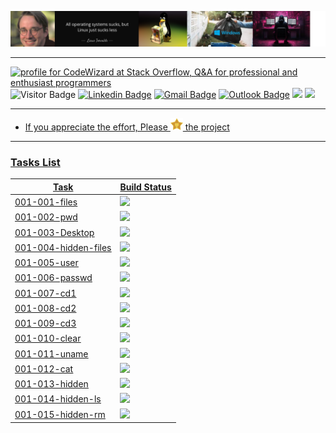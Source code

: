 <!-- header start -->

![](./resources/logo.png)

______________________________________________________________________

<a href="https://stackoverflow.com/users/1755598/codewizard" style="float:right"><img src="https://stackoverflow.com/users/flair/1755598.png" height="50" alt="profile for CodeWizard at Stack Overflow, Q&amp;A for professional and enthusiast programmers" title="profile for CodeWizard at Stack Overflow, Q&amp;A for professional and enthusiast programmers"></a>
![Visitor Badge](https://visitor-badge.laobi.icu/badge?page_id=nirgeier) [![Linkedin Badge](https://img.shields.io/badge/-nirgeier-blue?style=flat&logo=Linkedin&logoColor=white&link=https://www.linkedin.com/in/nirgeier/)](https://www.linkedin.com/in/nirgeier/) [![Gmail Badge](https://img.shields.io/badge/-nirgeier@gmail.com-fcc624?style=flat&logo=Gmail&logoColor=red&link=mailto:nirgeier@gmail.com)](mailto:nirgeier@gmail.com) [![Outlook Badge](https://img.shields.io/badge/-nirg@codewizard.co.il-fcc624?style=flat&logo=microsoftoutlook&logoColor=blue&link=mailto:nirg@codewizard.co.il)](mailto:nirg@codewizard.co.il) <a href=""><img src="https://img.shields.io/github/stars/nirgeier/LinuxProject"></a> <img src="https://img.shields.io/github/forks/nirgeier/LinuxProject"><a href="https://github.com/nirgeier/LinuxProject/graphs/contributors">

<!-- header end -->

______________________________________________________________________
* If you appreciate the effort, Please <img src="/resources/star.png" height="20px"> the project
______________________________________________________________________

### Tasks List

<!-- Tasks List -->
| Task                                               | Build Status                                                                                                                                                                                                   |
| -------------------------------------------------- | -------------------------------------------------------------------------------------------------------------------------------------------------------------------------------------------------------------- |
| [001-001-files](Tasks/001-001-files)               | <a href=https://github.com/nirgeier/LinuxProject/actions/workflows/001-001-files.yaml> <img src="https://github.com/nirgeier/LinuxProject/actions/workflows/001-001-files.yaml/badge.svg">  </a>               |
| [001-002-pwd](Tasks/001-002-pwd)                   | <a href=https://github.com/nirgeier/LinuxProject/actions/workflows/001-002-pwd.yaml> <img src="https://github.com/nirgeier/LinuxProject/actions/workflows/001-002-pwd.yaml/badge.svg">  </a>                   |
| [001-003-Desktop](Tasks/001-003-Desktop)           | <a href=https://github.com/nirgeier/LinuxProject/actions/workflows/001-003-Desktop.yaml> <img src="https://github.com/nirgeier/LinuxProject/actions/workflows/001-003-Desktop.yaml/badge.svg">  </a>           |
| [001-004-hidden-files](Tasks/001-004-hidden-files) | <a href=https://github.com/nirgeier/LinuxProject/actions/workflows/001-004-hidden-files.yaml> <img src="https://github.com/nirgeier/LinuxProject/actions/workflows/001-004-hidden-files.yaml/badge.svg">  </a> |
| [001-005-user](Tasks/001-005-user)                 | <a href=https://github.com/nirgeier/LinuxProject/actions/workflows/001-005-user.yaml> <img src="https://github.com/nirgeier/LinuxProject/actions/workflows/001-005-user.yaml/badge.svg">  </a>                 |
| [001-006-passwd](Tasks/001-006-passwd)             | <a href=https://github.com/nirgeier/LinuxProject/actions/workflows/001-006-passwd.yaml> <img src="https://github.com/nirgeier/LinuxProject/actions/workflows/001-006-passwd.yaml/badge.svg">  </a>             |
| [001-007-cd1](Tasks/001-007-cd1)                   | <a href=https://github.com/nirgeier/LinuxProject/actions/workflows/001-007-cd1.yaml> <img src="https://github.com/nirgeier/LinuxProject/actions/workflows/001-007-cd1.yaml/badge.svg">  </a>                   |
| [001-008-cd2](Tasks/001-008-cd2)                   | <a href=https://github.com/nirgeier/LinuxProject/actions/workflows/001-008-cd2.yaml> <img src="https://github.com/nirgeier/LinuxProject/actions/workflows/001-008-cd2.yaml/badge.svg">  </a>                   |
| [001-009-cd3](Tasks/001-009-cd3)                   | <a href=https://github.com/nirgeier/LinuxProject/actions/workflows/001-009-cd3.yaml> <img src="https://github.com/nirgeier/LinuxProject/actions/workflows/001-009-cd3.yaml/badge.svg">  </a>                   |
| [001-010-clear](Tasks/001-010-clear)               | <a href=https://github.com/nirgeier/LinuxProject/actions/workflows/001-010-clear.yaml> <img src="https://github.com/nirgeier/LinuxProject/actions/workflows/001-010-clear.yaml/badge.svg">  </a>               |
| [001-011-uname](Tasks/001-011-uname)               | <a href=https://github.com/nirgeier/LinuxProject/actions/workflows/001-011-uname.yaml> <img src="https://github.com/nirgeier/LinuxProject/actions/workflows/001-011-uname.yaml/badge.svg">  </a>               |
| [001-012-cat](Tasks/001-012-cat)                   | <a href=https://github.com/nirgeier/LinuxProject/actions/workflows/001-012-cat.yaml> <img src="https://github.com/nirgeier/LinuxProject/actions/workflows/001-012-cat.yaml/badge.svg">  </a>                   |
| [001-013-hidden](Tasks/001-013-hidden)             | <a href=https://github.com/nirgeier/LinuxProject/actions/workflows/001-013-hidden.yaml> <img src="https://github.com/nirgeier/LinuxProject/actions/workflows/001-013-hidden.yaml/badge.svg">  </a>             |
| [001-014-hidden-ls](Tasks/001-014-hidden-ls)       | <a href=https://github.com/nirgeier/LinuxProject/actions/workflows/001-014-hidden-ls.yaml> <img src="https://github.com/nirgeier/LinuxProject/actions/workflows/001-014-hidden-ls.yaml/badge.svg">  </a>       |
| [001-015-hidden-rm](Tasks/001-015-hidden-rm)       | <a href=https://github.com/nirgeier/LinuxProject/actions/workflows/001-015-hidden-rm.yaml> <img src="https://github.com/nirgeier/LinuxProject/actions/workflows/001-015-hidden-rm.yaml/badge.svg">  </a>       |
